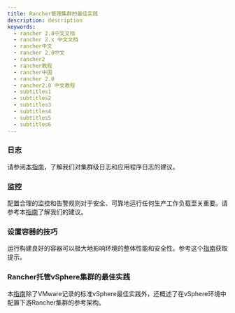 ```yaml
---
title: Rancher管理集群的最佳实践
description: description
keywords:
  - rancher 2.0中文文档
  - rancher 2.x 中文文档
  - rancher中文
  - rancher 2.0中文
  - rancher2
  - rancher教程
  - rancher中国
  - rancher 2.0
  - rancher2.0 中文教程
  - subtitles1
  - subtitles2
  - subtitles3
  - subtitles4
  - subtitles5
  - subtitles6
---
```


### 日志

请参阅[本指南](./logging/_index)，了解我们对集群级日志和应用程序日志的建议。

### 监控

配置合理的监控和告警规则对于安全、可靠地运行任何生产工作负载至关重要。请参考本[指南](./monitoring/_index)了解我们的建议。

### 设置容器的技巧

运行构建良好的容器可以极大地影响环境的整体性能和安全性。参考这个[指南](./containers/_index)获取提示。

### Rancher托管vSphere集群的最佳实践

本[指南](./managed-vsphere/_index)除了VMware记录的标准vSphere最佳实践外，还概述了在vSphere环境中配置下游Rancher集群的参考架构。
